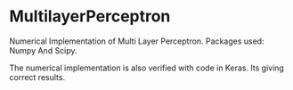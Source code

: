# MultilayerPerceptron
Numerical Implementation of Multi Layer Perceptron. Packages used: Numpy And Scipy.

The numerical implementation is also verified with code in Keras. Its giving correct results.
